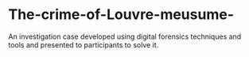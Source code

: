 # The-crime-of-Louvre-meusume-
An investigation case developed using digital forensics techniques and tools and presented to participants to solve it.
